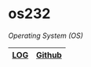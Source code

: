 # os232
*Operating System (OS)*

| [LOG](TXT/mylog.txt) | [Github](https://github.com/SkyClave/os232/) |
| ------------- |:-------------:|
